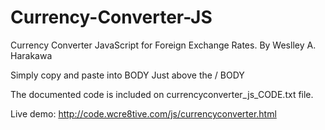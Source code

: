 # Currency-Converter-JS
Currency Converter JavaScript for Foreign Exchange Rates. By Weslley A. Harakawa

Simply copy and paste into BODY
Just above the / BODY

The documented code is included on currencyconverter_js_CODE.txt file.

Live demo: http://code.wcre8tive.com/js/currencyconverter.html
